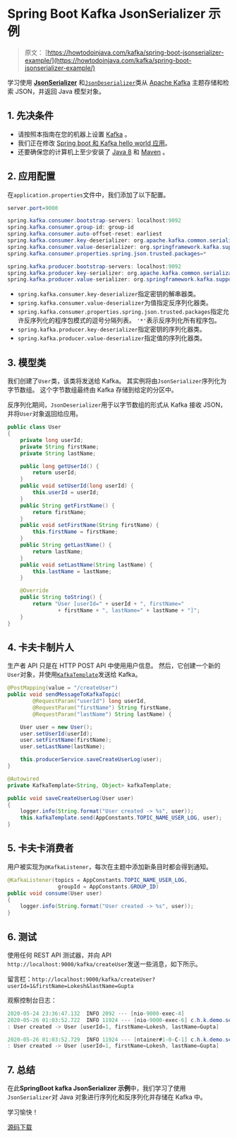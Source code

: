 # Spring Boot Kafka JsonSerializer 示例

> 原文： [https://howtodoinjava.com/kafka/spring-boot-jsonserializer-example/](https://howtodoinjava.com/kafka/spring-boot-jsonserializer-example/)

学习使用 [**JsonSerializer**](https://docs.spring.io/spring-kafka/api/org/springframework/kafka/support/serializer/JsonSerializer.html) 和[`JsonDeserializer`](https://docs.spring.io/spring-kafka/api/org/springframework/kafka/support/serializer/JsonDeserializer.html)类从 [Apache Kafka](https://howtodoinjava.com/kafka/tutorial-introduction/) 主题存储和检索 JSON，并返回 Java 模型对象。

## 1\. 先决条件

*   请按照本指南在您的机器上设置 [Kafka](https://howtodoinjava.com/kafka/getting-started-windows-10/) 。
*   我们正在修改 [Spring boot 和 Kafka hello world 应用](https://howtodoinjava.com/kafka/spring-boot-with-kafka/)。
*   还要确保您的计算机上至少安装了 [Java 8](https://howtodoinjava.com/java/basics/jdk-jre-jvm/#downloads) 和 [Maven](https://howtodoinjava.com/maven/how-to-install-maven-on-windows/) 。

## 2\. 应用配置

在`application.properties`文件中，我们添加了以下配置。

```java
server.port=9000

spring.kafka.consumer.bootstrap-servers: localhost:9092
spring.kafka.consumer.group-id: group-id
spring.kafka.consumer.auto-offset-reset: earliest
spring.kafka.consumer.key-deserializer: org.apache.kafka.common.serialization.StringDeserializer
spring.kafka.consumer.value-deserializer: org.springframework.kafka.support.serializer.JsonDeserializer
spring.kafka.consumer.properties.spring.json.trusted.packages=*

spring.kafka.producer.bootstrap-servers: localhost:9092
spring.kafka.producer.key-serializer: org.apache.kafka.common.serialization.StringSerializer
spring.kafka.producer.value-serializer: org.springframework.kafka.support.serializer.JsonSerializer

```

*   `spring.kafka.consumer.key-deserializer`指定密钥的解串器类。
*   `spring.kafka.consumer.value-deserializer`为值指定反序列化器类。
*   `spring.kafka.consumer.properties.spring.json.trusted.packages`指定允许反序列化的程序包模式的逗号分隔列表。 `'*'`表示反序列化所有程序包。
*   `spring.kafka.producer.key-deserializer`指定密钥的序列化器类。
*   `spring.kafka.producer.value-deserializer`指定值的序列化器类。

## 3\. 模型类

我们创建了`User`类，该类将发送给 Kafka。 其实例将由`JsonSerializer`序列化为字节数组。 这个字节数组最终由 Kafka 存储到给定的分区中。

反序列化期间，`JsonDeserializer`用于以字节数组的形式从 Kafka 接收 JSON，并将`User`对象返回给应用。

```java
public class User 
{
	private long userId;
    private String firstName;
    private String lastName;

	public long getUserId() {
		return userId;
	}
	public void setUserId(long userId) {
		this.userId = userId;
	}
	public String getFirstName() {
		return firstName;
	}
	public void setFirstName(String firstName) {
		this.firstName = firstName;
	}
	public String getLastName() {
		return lastName;
	}
	public void setLastName(String lastName) {
		this.lastName = lastName;
	}

	@Override
	public String toString() {
		return "User [userId=" + userId + ", firstName=" 
		        + firstName + ", lastName=" + lastName + "]";
	}
}

```

## 4\. 卡夫卡制片人

生产者 API 只是在 HTTP POST API 中使用用户信息。 然后，它创建一个新的`User`对象，并使用[`KafkaTemplate`](https://docs.spring.io/spring-kafka/api/org/springframework/kafka/core/KafkaTemplate.html)发送给 Kafka。

```java
@PostMapping(value = "/createUser")
public void sendMessageToKafkaTopic(
		@RequestParam("userId") long userId, 
		@RequestParam("firstName") String firstName,
		@RequestParam("lastName") String lastName) {

	User user = new User();
	user.setUserId(userId);
	user.setFirstName(firstName);
	user.setLastName(lastName);

	this.producerService.saveCreateUserLog(user);
}

```

```java
@Autowired
private KafkaTemplate<String, Object> kafkaTemplate;

public void saveCreateUserLog(User user) 
{
	logger.info(String.format("User created -> %s", user));
	this.kafkaTemplate.send(AppConstants.TOPIC_NAME_USER_LOG, user);
}

```

## 5\. 卡夫卡消费者

用户被实现为`@KafkaListener`，每次在主题中添加新条目时都会得到通知。

```java
@KafkaListener(topics = AppConstants.TOPIC_NAME_USER_LOG, 
				groupId = AppConstants.GROUP_ID)
public void consume(User user) 
{
	logger.info(String.format("User created -> %s", user));
}

```

## 6\. 测试

使用任何 REST API 测试器，并向 API `http://localhost:9000/kafka/createUser`发送一些消息，如下所示。

留言栏：`http://localhost:9000/kafka/createUser?userId=1&firstName=Lokesh&lastName=Gupta`

观察控制台日志：

```java
2020-05-24 23:36:47.132  INFO 2092 --- [nio-9000-exec-4] 
2020-05-26 01:03:52.722  INFO 11924 --- [nio-9000-exec-6] c.h.k.demo.service.KafKaProducerService  
: User created -> User [userId=1, firstName=Lokesh, lastName=Gupta]

2020-05-26 01:03:52.729  INFO 11924 --- [ntainer#1-0-C-1] c.h.k.demo.service.KafKaConsumerService  
: User created -> User [userId=1, firstName=Lokesh, lastName=Gupta]

```

## 7\. 总结

在此**SpringBoot kafka JsonSerializer 示例**中，我们学习了使用`JsonSerializer`对 Java 对象进行序列化和反序列化并存储在 Kafka 中。

学习愉快！

[源码下载](https://github.com/lokeshgupta1981/Kafka-Tutorials)